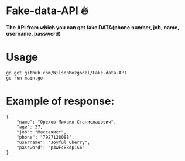 # Fake-data-API 🔥
**The API from which you can get fake DATA(phone number, job, name, username, password)**


# Usage
```
go get github.com/WilsonMozgodel/Fake-data-API
go run main.go
```

# Example of response:

```
{
    "name": "Орехов Михаил Станиславович",
    "age": 37,
    "job": "Массажист",
    "phone": "7927128088",
    "username": "Joyful_Cherry",
    "password": "p3wF488dp1S6"
}
```
